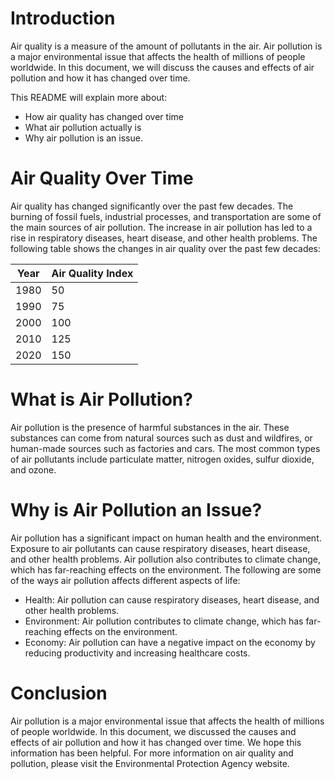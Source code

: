 # Introduction
Air quality is a measure of the amount of pollutants in the air. Air pollution is a major environmental issue that affects the health of millions of people worldwide. In this document, we will discuss the causes and effects of air pollution and how it has changed over time.

This README will explain more about:
- How air quality has changed over time
- What air pollution actually is
- Why air pollution is an issue.

# Air Quality Over Time
Air quality has changed significantly over the past few decades. The burning of fossil fuels, industrial processes, and transportation are some of the main sources of air pollution. The increase in air pollution has led to a rise in respiratory diseases, heart disease, and other health problems. The following table shows the changes in air quality over the past few decades:

Year |	Air Quality Index
--- | ---
1980 |	50
1990 |	75
2000 |	100
2010 |	125
2020 |	150

# What is Air Pollution?
Air pollution is the presence of harmful substances in the air. These substances can come from natural sources such as dust and wildfires, or human-made sources such as factories and cars. The most common types of air pollutants include particulate matter, nitrogen oxides, sulfur dioxide, and ozone.

# Why is Air Pollution an Issue?
Air pollution has a significant impact on human health and the environment. Exposure to air pollutants can cause respiratory diseases, heart disease, and other health problems. Air pollution also contributes to climate change, which has far-reaching effects on the environment. The following are some of the ways air pollution affects different aspects of life:

- Health: Air pollution can cause respiratory diseases, heart disease, and other health problems.
- Environment: Air pollution contributes to climate change, which has far-reaching effects on the environment.
- Economy: Air pollution can have a negative impact on the economy by reducing productivity and increasing healthcare costs.

# Conclusion
Air pollution is a major environmental issue that affects the health of millions of people worldwide. In this document, we discussed the causes and effects of air pollution and how it has changed over time. We hope this information has been helpful. For more information on air quality and pollution, please visit the Environmental Protection Agency website.